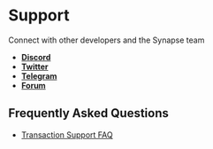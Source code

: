 # Support

Connect with other developers and the Synapse team

* **[Discord](https://discord.gg/4rMzuEnKqe)**
* **[Twitter](https://twitter.com/SynapseProtocol)**
* **[Telegram](https://t.me/synapseprotocol)**
* **[Forum](https://common.xyz/cortex-dao)**

## Frequently Asked Questions

* [Transaction Support FAQ](Transaction-Support)
